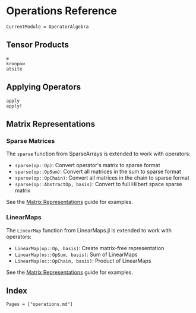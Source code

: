 # Operations Reference

```@meta
CurrentModule = OperatorAlgebra
```

## Tensor Products

```@docs
⊗
kronpow
atsite
```

## Applying Operators

```@docs
apply
apply!
```

## Matrix Representations

### Sparse Matrices

The `sparse` function from SparseArrays is extended to work with operators:

- `sparse(op::Op)`: Convert operator's matrix to sparse format
- `sparse(op::OpSum)`: Convert all matrices in the sum to sparse format  
- `sparse(op::OpChain)`: Convert all matrices in the chain to sparse format
- `sparse(op::AbstractOp, basis)`: Convert to full Hilbert space sparse matrix

See the [Matrix Representations](../guide/matrix_representation.md) guide for examples.

### LinearMaps

The `LinearMap` function from LinearMaps.jl is extended to work with operators:

- `LinearMap(op::Op, basis)`: Create matrix-free representation
- `LinearMap(os::OpSum, basis)`: Sum of LinearMaps
- `LinearMap(oc::OpChain, basis)`: Product of LinearMaps

See the [Matrix Representations](../guide/matrix_representation.md) guide for examples.

## Index

```@index
Pages = ["operations.md"]
```

